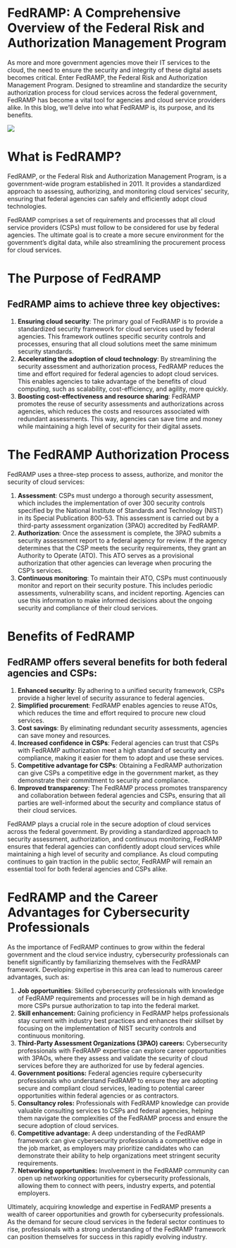 
# FedRAMP: A Comprehensive Overview of the Federal Risk and Authorization Management Program

As more and more government agencies move their IT services to the cloud, the need to ensure the security and integrity of these digital assets becomes critical. Enter FedRAMP, the Federal Risk and Authorization Management Program. Designed to streamline and standardize the security authorization process for cloud services across the federal government, FedRAMP has become a vital tool for agencies and cloud service providers alike. In this blog, we’ll delve into what FedRAMP is, its purpose, and its benefits.

![](https://miro.medium.com/v2/resize:fit:1400/0*XuGIznyT1_JHOyti)

# What is FedRAMP?

FedRAMP, or the Federal Risk and Authorization Management Program, is a government-wide program established in 2011. It provides a standardized approach to assessing, authorizing, and monitoring cloud services’ security, ensuring that federal agencies can safely and efficiently adopt cloud technologies.

FedRAMP comprises a set of requirements and processes that all cloud service providers (CSPs) must follow to be considered for use by federal agencies. The ultimate goal is to create a more secure environment for the government’s digital data, while also streamlining the procurement process for cloud services.

# The Purpose of FedRAMP

## FedRAMP aims to achieve three key objectives:

1.  **Ensuring cloud security**: The primary goal of FedRAMP is to provide a standardized security framework for cloud services used by federal agencies. This framework outlines specific security controls and processes, ensuring that all cloud solutions meet the same minimum security standards.
2.  **Accelerating the adoption of cloud technology**: By streamlining the security assessment and authorization process, FedRAMP reduces the time and effort required for federal agencies to adopt cloud services. This enables agencies to take advantage of the benefits of cloud computing, such as scalability, cost-efficiency, and agility, more quickly.
3.  **Boosting cost-effectiveness and resource sharing**: FedRAMP promotes the reuse of security assessments and authorizations across agencies, which reduces the costs and resources associated with redundant assessments. This way, agencies can save time and money while maintaining a high level of security for their digital assets.

# The FedRAMP Authorization Process

FedRAMP uses a three-step process to assess, authorize, and monitor the security of cloud services:

1.  **Assessment**: CSPs must undergo a thorough security assessment, which includes the implementation of over 300 security controls specified by the National Institute of Standards and Technology (NIST) in its Special Publication 800–53. This assessment is carried out by a third-party assessment organization (3PAO) accredited by FedRAMP.
2.  **Authorization**: Once the assessment is complete, the 3PAO submits a security assessment report to a federal agency for review. If the agency determines that the CSP meets the security requirements, they grant an Authority to Operate (ATO). This ATO serves as a provisional authorization that other agencies can leverage when procuring the CSP’s services.
3.  **Continuous monitoring**: To maintain their ATO, CSPs must continuously monitor and report on their security posture. This includes periodic assessments, vulnerability scans, and incident reporting. Agencies can use this information to make informed decisions about the ongoing security and compliance of their cloud services.

# Benefits of FedRAMP

## FedRAMP offers several benefits for both federal agencies and CSPs:

1.  **Enhanced security**: By adhering to a unified security framework, CSPs provide a higher level of security assurance to federal agencies.
2.  **Simplified procurement**: FedRAMP enables agencies to reuse ATOs, which reduces the time and effort required to procure new cloud services.
3.  **Cost savings**: By eliminating redundant security assessments, agencies can save money and resources.
4.  **Increased confidence in CSPs**: Federal agencies can trust that CSPs with FedRAMP authorization meet a high standard of security and compliance, making it easier for them to adopt and use these services.
5.  **Competitive advantage for CSPs**: Obtaining a FedRAMP authorization can give CSPs a competitive edge in the government market, as they demonstrate their commitment to security and compliance.
6.  **Improved transparency**: The FedRAMP process promotes transparency and collaboration between federal agencies and CSPs, ensuring that all parties are well-informed about the security and compliance status of their cloud services.

FedRAMP plays a crucial role in the secure adoption of cloud services across the federal government. By providing a standardized approach to security assessment, authorization, and continuous monitoring, FedRAMP ensures that federal agencies can confidently adopt cloud services while maintaining a high level of security and compliance. As cloud computing continues to gain traction in the public sector, FedRAMP will remain an essential tool for both federal agencies and CSPs alike.

# FedRAMP and the Career Advantages for Cybersecurity Professionals

As the importance of FedRAMP continues to grow within the federal government and the cloud service industry, cybersecurity professionals can benefit significantly by familiarizing themselves with the FedRAMP framework. Developing expertise in this area can lead to numerous career advantages, such as:

1.  **Job opportunities**: Skilled cybersecurity professionals with knowledge of FedRAMP requirements and processes will be in high demand as more CSPs pursue authorization to tap into the federal market.
2.  **Skill enhancement:** Gaining proficiency in FedRAMP helps professionals stay current with industry best practices and enhances their skillset by focusing on the implementation of NIST security controls and continuous monitoring.
3.  **Third-Party Assessment Organizations (3PAO) careers:** Cybersecurity professionals with FedRAMP expertise can explore career opportunities with 3PAOs, where they assess and validate the security of cloud services before they are authorized for use by federal agencies.
4.  **Government positions:** Federal agencies require cybersecurity professionals who understand FedRAMP to ensure they are adopting secure and compliant cloud services, leading to potential career opportunities within federal agencies or as contractors.
5.  **Consultancy roles:** Professionals with FedRAMP knowledge can provide valuable consulting services to CSPs and federal agencies, helping them navigate the complexities of the FedRAMP process and ensure the secure adoption of cloud services.
6.  **Competitive advantage:** A deep understanding of the FedRAMP framework can give cybersecurity professionals a competitive edge in the job market, as employers may prioritize candidates who can demonstrate their ability to help organizations meet stringent security requirements.
7.  **Networking opportunities:** Involvement in the FedRAMP community can open up networking opportunities for cybersecurity professionals, allowing them to connect with peers, industry experts, and potential employers.

Ultimately, acquiring knowledge and expertise in FedRAMP presents a wealth of career opportunities and growth for cybersecurity professionals. As the demand for secure cloud services in the federal sector continues to rise, professionals with a strong understanding of the FedRAMP framework can position themselves for success in this rapidly evolving industry.